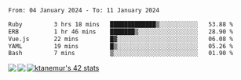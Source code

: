 <!--START_SECTION:waka-->

```txt
From: 04 January 2024 - To: 11 January 2024

Ruby         3 hrs 18 mins   █████████████▒░░░░░░░░░░░   53.88 %
ERB          1 hr 46 mins    ███████▒░░░░░░░░░░░░░░░░░   28.90 %
Vue.js       22 mins         █▓░░░░░░░░░░░░░░░░░░░░░░░   06.08 %
YAML         19 mins         █▒░░░░░░░░░░░░░░░░░░░░░░░   05.26 %
Bash         7 mins          ▒░░░░░░░░░░░░░░░░░░░░░░░░   01.90 %
```

<!--END_SECTION:waka-->
<a href="https://github.com/anuraghazra/github-readme-stats">
  <img align="left" src="https://github-readme-stats.vercel.app/api?username=Tanesan&count_private=true&show_icons=true" />
<img align="left" src="https://github-readme-stats.vercel.app/api/top-langs/?username=Tanesan" />
</a>

[![ktanemur's 42 stats](https://badge42.vercel.app/api/v2/cl1wslf6s002109l771rng2w8/stats?cursusId=21&coalitionId=62)](https://github.com/JaeSeoKim/badge42)
